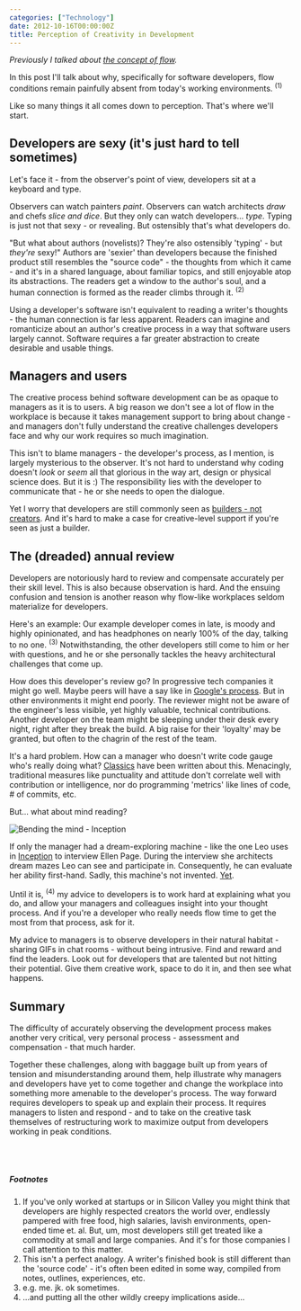 ```yaml
---
categories: ["Technology"]
date: 2012-10-16T00:00:00Z
title: Perception of Creativity in Development
---
```


*Previously I talked about [the concept of flow](http://www.dzello.com/blog/2012/09/27/lets-ship-flow/).*

In this post I'll talk about why, specifically for software developers, flow conditions remain painfully absent from today's working environments. <sup>(1)</sup>

Like so many things it all comes down to perception. That's where we'll start.

Developers are sexy (it's just hard to tell sometimes)
------------------------------------------------------
Let's face it - from the observer's point of view, developers sit at a keyboard and type.

Observers can watch painters *paint*. Observers can watch architects *draw* and chefs *slice and dice*. But they only can watch developers... *type*. Typing is just not that sexy - or revealing. But ostensibly that's what developers do.

"But what about authors (novelists)? They're also ostensibly 'typing' - but *they're* sexy!" Authors are 'sexier' than developers because the finished product still resembles the "source code" - the thoughts from which it came - and it's in a shared language, about familiar topics, and still enjoyable atop its abstractions. The readers get a window to the author's soul, and a human connection is formed as the reader climbs through it. <sup>(2)</sup>

Using a developer's software isn't equivalent to reading a writer's thoughts - the human connection is far less apparent. Readers can imagine and romanticize about an author's creative process in a way that software users largely cannot. Software requires a far greater abstraction to create desirable and usable things.

Managers and users
------------------
The creative process behind software development can be as opaque to managers as it is to users. A big reason we don't see a lot of flow in the workplace is because it takes management support to bring about change - and managers don't fully understand the creative challenges developers face and why our work requires so much imagination.

This isn't to blame managers - the developer's process, as I mention, is largely mysterious to the observer. It's not hard to understand why coding doesn't *look* or *seem* all that glorious in the way art, design or physical science does. But it is :) The responsibility lies with the developer to communicate that - he or she needs to open the dialogue.

Yet I worry that developers are still commonly seen as [builders - not creators](http://www.nczonline.net/blog/2012/06/12/the-care-and-feeding-of-software-engineers-or-why-engineers-are-grumpy/). And it's hard to make a case for creative-level support if you're seen as just a builder.

The (dreaded) annual review
---------------------------
Developers are notoriously hard to review and compensate accurately per their skill level. This is also because observation is hard. And the ensuing confusion and tension is another reason why flow-like workplaces seldom materialize for developers.

Here's an example: Our example developer comes in late, is moody and highly opinionated, and has headphones on nearly 100% of the day, talking to no one. <sup>(3)</sup> Notwithstanding, the other developers still come to him or her with questions, and he or she personally tackles the heavy architectural challenges that come up.

How does this developer's review go? In progressive tech companies it might go well. Maybe peers will have a say like in [Google's process](http://www.quora.com/How-are-performance-reviews-done-at-Google-What-are-they-used-for). But in other environments it might end poorly. The reviewer might not be aware of the engineer's less visible, yet highly valuable, technical contributions. Another developer on the team might be sleeping under their desk every night, right after they break the build. A big raise for their 'loyalty' may be granted, but often to the chagrin of the rest of the team.

It's a hard problem. How can a manager who doesn't write code gauge who's really doing what? [Classics](http://www.amazon.com/The-Mythical-Man-Month-Engineering-Anniversary/dp/0201835959) have been written about this. Menacingly, traditional measures like punctuality and attitude don't correlate well with contribution or intelligence, nor do programming 'metrics' like lines of code, # of commits, etc.

But... what about mind reading?

![Bending the mind - Inception](/images/inception-paris.jpg "Bending the mind - Inception")

If only the manager had a dream-exploring machine - like the one Leo uses in [Inception](http://www.imdb.com/title/tt1375666/) to interview Ellen Page. During the interview she architects dream mazes Leo can see and participate in. Consequently, he can evaluate her ability first-hand. Sadly, this machine's not invented. [Yet](http://www.dailymail.co.uk/news/article-2147181/Dream-come-true-Two-mad-scientists-create-sleep-mask-lets-people-CONTROL-dreams.html).

Until it is, <sup>(4)</sup> my advice to developers is to work hard at explaining what you do, and allow your managers and colleagues insight into your thought process. And if you're a developer who really needs flow time to get the most from that process, ask for it.

My advice to managers is to observe developers in their natural habitat - sharing GIFs in chat rooms - without being intrusive. Find and reward and find the leaders. Look out for developers that are talented but not hitting their potential. Give them creative work, space to do it in, and then see what happens.

Summary
-------
The difficulty of accurately observing the development process makes another very critical, very personal process - assessment and compensation - that much harder.

Together these challenges, along with baggage built up from years of tension and misunderstanding around them, help illustrate why managers and developers have yet to come together and change the workplace into something more amenable to the developer's process. The way forward requires developers to speak up and explain their process. It requires managers to listen and respond - and to take on the creative task themselves of restructuring work to maximize output from developers working in peak conditions.

<br/>
<br/>

##### Footnotes
1. If you've only worked at startups or in Silicon Valley you might think that developers are highly respected creators the world over, endlessly pampered with free food, high salaries, lavish environments, open-ended time et. al. But, um, most developers still get treated like a commodity at small and large companies. And it's for those companies I call attention to this matter.
2. This isn't a perfect analogy. A writer's finished book is still different than the 'source code' - it's often been edited in some way, compiled from notes, outlines, experiences, etc.
3. e.g. me. jk. ok sometimes.
4. ...and putting all the other wildly creepy implications aside...
